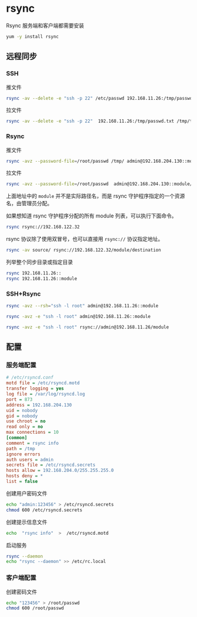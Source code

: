 # rsync

Rsync 服务端和客户端都需要安装

```bash
yum -y install rsync
```

## 远程同步

### SSH

推文件

```bash
rsync -av --delete -e "ssh -p 22" /etc/passwd 192.168.11.26:/tmp/passwd.txt
```

拉文件

```bash
rsync -av --delete -e "ssh -p 22"  192.168.11.26:/tmp/passwd.txt /tmp/test.txt
```

### Rsync

推文件

```bash
rsync -avz --password-file=/root/passwd /tmp/ admin@192.168.204.130::module/destination
```

拉文件

```bash
rsync -avz --password-file=/root/passwd  admin@192.168.204.130::module/destination /tmp
```

上面地址中的 `module` 并不是实际路径名，而是 rsync 守护程序指定的一个资源名，由管理员分配。

如果想知道 rsync 守护程序分配的所有 module 列表，可以执行下面命令。

```bash
rsync rsync://192.168.122.32
```

rsync 协议除了使用双冒号，也可以直接用 `rsync://` 协议指定地址。

```bash
rsync -av source/ rsync://192.168.122.32/module/destination
```

列举整个同步目录或指定目录

```bash
rsync 192.168.11.26::
rsync 192.168.11.26::module
```

### SSH+Rsync

```bash
rsync -avz --rsh="ssh -l root" admin@192.168.11.26::module

rsync -avz -e "ssh -l root" admin@192.168.11.26::module

rsync -avz -e "ssh -l root" rsync://admin@192.168.11.26/module
```

## 配置

### 服务端配置

```ini
# /etc/rsyncd.conf
motd file = /etc/rsyncd.motd
transfer logging = yes
log file = /var/log/rsyncd.log
port = 873
address = 192.168.204.130
uid = nobody
gid = nobody
use chroot = no
read only = no
max connections = 10
[common]
comment = rsync info
path = /tmp
ignore errors
auth users = admin
secrets file = /etc/rsyncd.secrets
hosts allow = 192.168.204.0/255.255.255.0
hosts deny = *
list = false
```

创建用户密码文件

```bash
echo "admin:123456" > /etc/rsyncd.secrets
chmod 600 /etc/rsyncd.secrets
```

创建提示信息文件

```bash
echo  "rsync info"  >  /etc/rsyncd.motd
```

启动服务

```bash
rsync --daemon
echo "rsync --daemon" >> /etc/rc.local
```

### 客户端配置

创建密码文件

```bash
echo "123456" > /root/passwd
chmod 600 /root/passwd
```


